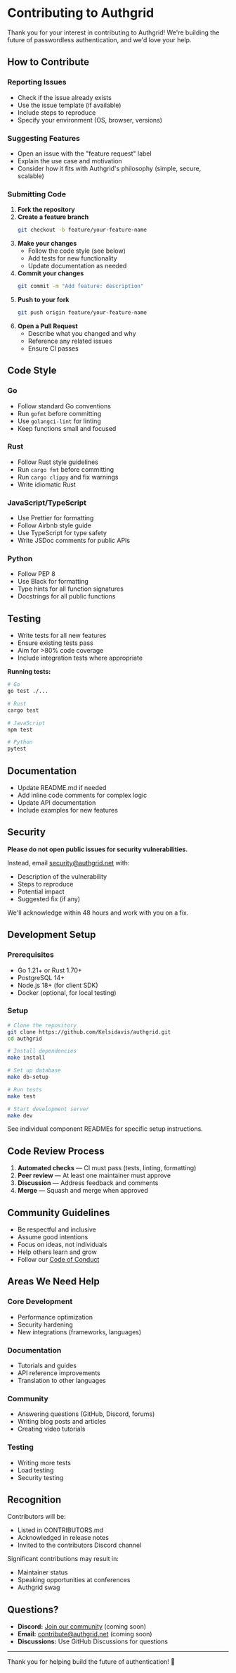 # Contributing to Authgrid

Thank you for your interest in contributing to Authgrid! We're building the future of passwordless authentication, and we'd love your help.

## How to Contribute

### Reporting Issues

- Check if the issue already exists
- Use the issue template (if available)
- Include steps to reproduce
- Specify your environment (OS, browser, versions)

### Suggesting Features

- Open an issue with the "feature request" label
- Explain the use case and motivation
- Consider how it fits with Authgrid's philosophy (simple, secure, scalable)

### Submitting Code

1. **Fork the repository**
2. **Create a feature branch**
   ```bash
   git checkout -b feature/your-feature-name
   ```
3. **Make your changes**
   - Follow the code style (see below)
   - Add tests for new functionality
   - Update documentation as needed
4. **Commit your changes**
   ```bash
   git commit -m "Add feature: description"
   ```
5. **Push to your fork**
   ```bash
   git push origin feature/your-feature-name
   ```
6. **Open a Pull Request**
   - Describe what you changed and why
   - Reference any related issues
   - Ensure CI passes

## Code Style

### Go
- Follow standard Go conventions
- Run `gofmt` before committing
- Use `golangci-lint` for linting
- Keep functions small and focused

### Rust
- Follow Rust style guidelines
- Run `cargo fmt` before committing
- Run `cargo clippy` and fix warnings
- Write idiomatic Rust

### JavaScript/TypeScript
- Use Prettier for formatting
- Follow Airbnb style guide
- Use TypeScript for type safety
- Write JSDoc comments for public APIs

### Python
- Follow PEP 8
- Use Black for formatting
- Type hints for all function signatures
- Docstrings for all public functions

## Testing

- Write tests for all new features
- Ensure existing tests pass
- Aim for >80% code coverage
- Include integration tests where appropriate

**Running tests:**
```bash
# Go
go test ./...

# Rust
cargo test

# JavaScript
npm test

# Python
pytest
```

## Documentation

- Update README.md if needed
- Add inline code comments for complex logic
- Update API documentation
- Include examples for new features

## Security

**Please do not open public issues for security vulnerabilities.**

Instead, email security@authgrid.net with:
- Description of the vulnerability
- Steps to reproduce
- Potential impact
- Suggested fix (if any)

We'll acknowledge within 48 hours and work with you on a fix.

## Development Setup

### Prerequisites
- Go 1.21+ or Rust 1.70+
- PostgreSQL 14+
- Node.js 18+ (for client SDK)
- Docker (optional, for local testing)

### Setup
```bash
# Clone the repository
git clone https://github.com/Kelsidavis/authgrid.git
cd authgrid

# Install dependencies
make install

# Set up database
make db-setup

# Run tests
make test

# Start development server
make dev
```

See individual component READMEs for specific setup instructions.

## Code Review Process

1. **Automated checks** — CI must pass (tests, linting, formatting)
2. **Peer review** — At least one maintainer must approve
3. **Discussion** — Address feedback and comments
4. **Merge** — Squash and merge when approved

## Community Guidelines

- Be respectful and inclusive
- Assume good intentions
- Focus on ideas, not individuals
- Help others learn and grow
- Follow our [Code of Conduct](CODE_OF_CONDUCT.md)

## Areas We Need Help

### Core Development
- Performance optimization
- Security hardening
- New integrations (frameworks, languages)

### Documentation
- Tutorials and guides
- API reference improvements
- Translation to other languages

### Community
- Answering questions (GitHub, Discord, forums)
- Writing blog posts and articles
- Creating video tutorials

### Testing
- Writing more tests
- Load testing
- Security testing

## Recognition

Contributors will be:
- Listed in CONTRIBUTORS.md
- Acknowledged in release notes
- Invited to the contributors Discord channel

Significant contributions may result in:
- Maintainer status
- Speaking opportunities at conferences
- Authgrid swag

## Questions?

- **Discord:** [Join our community](https://discord.gg/authgrid) (coming soon)
- **Email:** contribute@authgrid.net (coming soon)
- **Discussions:** Use GitHub Discussions for questions

---

Thank you for helping build the future of authentication! 🔐
